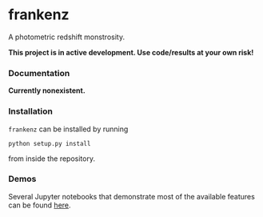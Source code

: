 frankenz
=========

A photometric redshift monstrosity.

**This project is in active development. Use code/results at your own risk!**

### Documentation
**Currently nonexistent.**

### Installation
`frankenz` can be installed by running
```
python setup.py install
```
from inside the repository.

### Demos
Several Jupyter notebooks that demonstrate most of the available features
can be found [here](https://github.com/joshspeagle/frankenz/tree/master/demos).
